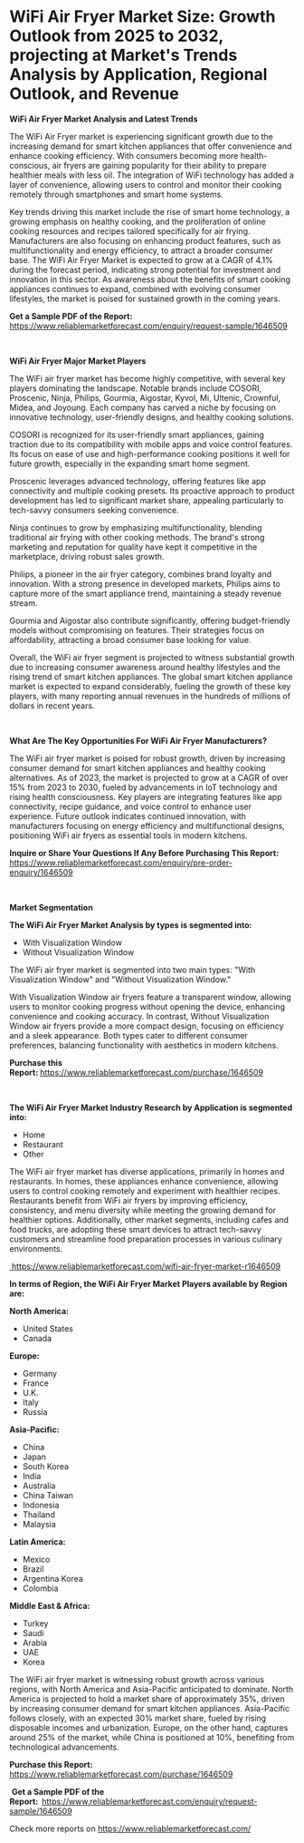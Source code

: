 <p><h1>WiFi Air Fryer Market Size: Growth Outlook from 2025 to 2032, projecting at Market's Trends Analysis by Application, Regional Outlook, and Revenue</h1></p><p><strong>WiFi Air Fryer Market Analysis and Latest Trends</strong></p>
<p><p>The WiFi Air Fryer market is experiencing significant growth due to the increasing demand for smart kitchen appliances that offer convenience and enhance cooking efficiency. With consumers becoming more health-conscious, air fryers are gaining popularity for their ability to prepare healthier meals with less oil. The integration of WiFi technology has added a layer of convenience, allowing users to control and monitor their cooking remotely through smartphones and smart home systems. </p><p>Key trends driving this market include the rise of smart home technology, a growing emphasis on healthy cooking, and the proliferation of online cooking resources and recipes tailored specifically for air frying. Manufacturers are also focusing on enhancing product features, such as multifunctionality and energy efficiency, to attract a broader consumer base. The WiFi Air Fryer Market is expected to grow at a CAGR of 4.1% during the forecast period, indicating strong potential for investment and innovation in this sector. As awareness about the benefits of smart cooking appliances continues to expand, combined with evolving consumer lifestyles, the market is poised for sustained growth in the coming years.</p></p>
<p><strong>Get a Sample PDF of the Report:&nbsp;</strong> <a href="https://www.reliablemarketforecast.com/enquiry/request-sample/1646509?utm_campaign=2400&utm_medium=2&utm_source=Github&utm_content=ia&utm_term=09022025&utm_id=wifi-air-fryer">https://www.reliablemarketforecast.com/enquiry/request-sample/1646509</a></p>
<p>&nbsp;</p>
<p><strong>WiFi Air Fryer Major Market Players</strong></p>
<p><p>The WiFi air fryer market has become highly competitive, with several key players dominating the landscape. Notable brands include COSORI, Proscenic, Ninja, Philips, Gourmia, Aigostar, Kyvol, Mi, Ultenic, Crownful, Midea, and Joyoung. Each company has carved a niche by focusing on innovative technology, user-friendly designs, and healthy cooking solutions.</p><p>COSORI is recognized for its user-friendly smart appliances, gaining traction due to its compatibility with mobile apps and voice control features. Its focus on ease of use and high-performance cooking positions it well for future growth, especially in the expanding smart home segment.</p><p>Proscenic leverages advanced technology, offering features like app connectivity and multiple cooking presets. Its proactive approach to product development has led to significant market share, appealing particularly to tech-savvy consumers seeking convenience.</p><p>Ninja continues to grow by emphasizing multifunctionality, blending traditional air frying with other cooking methods. The brand's strong marketing and reputation for quality have kept it competitive in the marketplace, driving robust sales growth.</p><p>Philips, a pioneer in the air fryer category, combines brand loyalty and innovation. With a strong presence in developed markets, Philips aims to capture more of the smart appliance trend, maintaining a steady revenue stream.</p><p>Gourmia and Aigostar also contribute significantly, offering budget-friendly models without compromising on features. Their strategies focus on affordability, attracting a broad consumer base looking for value.</p><p>Overall, the WiFi air fryer segment is projected to witness substantial growth due to increasing consumer awareness around healthy lifestyles and the rising trend of smart kitchen appliances. The global smart kitchen appliance market is expected to expand considerably, fueling the growth of these key players, with many reporting annual revenues in the hundreds of millions of dollars in recent years.</p></p>
<p>&nbsp;</p>
<p><strong>What Are The Key Opportunities For WiFi Air Fryer Manufacturers?</strong></p>
<p><p>The WiFi air fryer market is poised for robust growth, driven by increasing consumer demand for smart kitchen appliances and healthy cooking alternatives. As of 2023, the market is projected to grow at a CAGR of over 15% from 2023 to 2030, fueled by advancements in IoT technology and rising health consciousness. Key players are integrating features like app connectivity, recipe guidance, and voice control to enhance user experience. Future outlook indicates continued innovation, with manufacturers focusing on energy efficiency and multifunctional designs, positioning WiFi air fryers as essential tools in modern kitchens.</p></p>
<p><strong>Inquire or Share Your Questions If Any Before Purchasing This Report:</strong> <a href="https://www.reliablemarketforecast.com/enquiry/pre-order-enquiry/1646509?utm_campaign=2400&utm_medium=2&utm_source=Github&utm_content=ia&utm_term=09022025&utm_id=wifi-air-fryer">https://www.reliablemarketforecast.com/enquiry/pre-order-enquiry/1646509</a></p>
<p>&nbsp;</p>
<p><strong>Market Segmentation</strong></p>
<p><strong>The WiFi Air Fryer Market Analysis by types is segmented into:</strong></p>
<p><ul><li>With Visualization Window</li><li>Without Visualization Window</li></ul></p>
<p><p>The WiFi air fryer market is segmented into two main types: "With Visualization Window" and "Without Visualization Window." </p><p>With Visualization Window air fryers feature a transparent window, allowing users to monitor cooking progress without opening the device, enhancing convenience and cooking accuracy. In contrast, Without Visualization Window air fryers provide a more compact design, focusing on efficiency and a sleek appearance. Both types cater to different consumer preferences, balancing functionality with aesthetics in modern kitchens.</p></p>
<p><strong>Purchase this Report:&nbsp;</strong><a href="https://www.reliablemarketforecast.com/purchase/1646509?utm_campaign=2400&utm_medium=2&utm_source=Github&utm_content=ia&utm_term=09022025&utm_id=wifi-air-fryer">https://www.reliablemarketforecast.com/purchase/1646509</a></p>
<p>&nbsp;</p>
<p><strong>The WiFi Air Fryer Market Industry Research by Application is segmented into:</strong></p>
<p><ul><li>Home</li><li>Restaurant</li><li>Other</li></ul></p>
<p><p>The WiFi air fryer market has diverse applications, primarily in homes and restaurants. In homes, these appliances enhance convenience, allowing users to control cooking remotely and experiment with healthier recipes. Restaurants benefit from WiFi air fryers by improving efficiency, consistency, and menu diversity while meeting the growing demand for healthier options. Additionally, other market segments, including cafes and food trucks, are adopting these smart devices to attract tech-savvy customers and streamline food preparation processes in various culinary environments.</p></p>
<p><a href="https://www.reliablemarketforecast.com/wifi-air-fryer-market-r1646509?utm_campaign=2400&utm_medium=2&utm_source=Github&utm_content=ia&utm_term=09022025&utm_id=wifi-air-fryer">&nbsp;https://www.reliablemarketforecast.com/wifi-air-fryer-market-r1646509</a></p>
<p><strong>In terms of Region, the WiFi Air Fryer Market Players available by Region are:</strong></p>
<p>
    <p> <strong> North America: </strong>
        <ul>
            <li>United States</li>
            <li>Canada</li>
        </ul>
        </p> 
    <p> <strong> Europe: </strong>
        <ul>
            <li>Germany</li>
            <li>France</li>
            <li>U.K.</li>
            <li>Italy</li>
            <li>Russia</li>
        </ul>
        </p> 
    <p> <strong> Asia-Pacific: </strong>
        <ul>
            <li>China</li>
            <li>Japan</li>
            <li>South Korea</li>
            <li>India</li>
            <li>Australia</li>
            <li>China Taiwan</li>
            <li>Indonesia</li>
            <li>Thailand</li>
            <li>Malaysia</li>
        </ul>
        </p> 
    <p> <strong> Latin America: </strong>
        <ul>
            <li>Mexico</li>
            <li>Brazil</li>
            <li>Argentina Korea</li>
            <li>Colombia</li>
        </ul>
        </p> 
    <p> <strong> Middle East & Africa: </strong>
        <ul>
            <li>Turkey</li>
            <li>Saudi</li>
            <li>Arabia</li>
            <li>UAE</li>
            <li>Korea</li>
        </ul>
    </p>
    </p>
<p><p>The WiFi air fryer market is witnessing robust growth across various regions, with North America and Asia-Pacific anticipated to dominate. North America is projected to hold a market share of approximately 35%, driven by increasing consumer demand for smart kitchen appliances. Asia-Pacific follows closely, with an expected 30% market share, fueled by rising disposable incomes and urbanization. Europe, on the other hand, captures around 25% of the market, while China is positioned at 10%, benefiting from technological advancements.</p></p>
<p><strong>Purchase this Report: </strong><a href="https://www.reliablemarketforecast.com/purchase/1646509?utm_campaign=2400&utm_medium=2&utm_source=Github&utm_content=ia&utm_term=09022025&utm_id=wifi-air-fryer">https://www.reliablemarketforecast.com/purchase/1646509</a></p>
<p>&nbsp;<strong>Get a Sample PDF of the Report:&nbsp;&nbsp;</strong><a href="https://www.reliablemarketforecast.com/enquiry/request-sample/1646509?utm_campaign=2400&utm_medium=2&utm_source=Github&utm_content=ia&utm_term=09022025&utm_id=wifi-air-fryer">https://www.reliablemarketforecast.com/enquiry/request-sample/1646509</a></p>
<p><strong></strong></p>
<p>Check more reports on <a href="https://www.reliablemarketforecast.com/?utm_campaign=2400&utm_medium=2&utm_source=Github&utm_content=ia&utm_term=09022025&utm_id=wifi-air-fryer">https://www.reliablemarketforecast.com/</a></p>